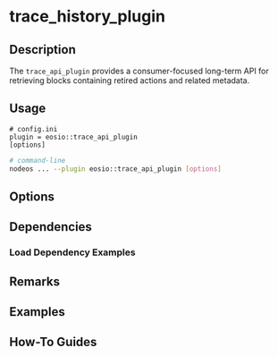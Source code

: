 # trace_history_plugin

## Description

The `trace_api_plugin` provides a consumer-focused long-term API for retrieving blocks containing retired actions and related metadata.

## Usage

```console
# config.ini
plugin = eosio::trace_api_plugin
[options]
```
```sh
# command-line
nodeos ... --plugin eosio::trace_api_plugin [options]
```

## Options

## Dependencies

### Load Dependency Examples

## Remarks

## Examples

## How-To Guides
